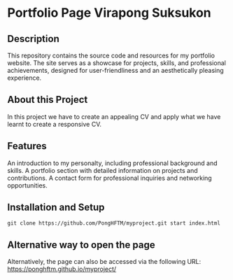 # Portfolio Page Virapong Suksukon
## Description
This repository contains the source code and resources for my portfolio website. The site serves as a showcase for projects, skills, and professional achievements, designed for user-friendliness and an aesthetically pleasing experience.
## About this Project
In this project we have to create an appealing CV and apply what we have learnt to create a responsive CV.
## Features
An introduction to my personalty, including professional background and skills.
A portfolio section with detailed information on projects and contributions.
A contact form for professional inquiries and networking opportunities.
## Installation and Setup
`` git clone https://github.com/PongHFTM/myproject.git
start index.html
``
## Alternative way to open the page
Alternatively, the page can also be accessed via the following URL: https://ponghftm.github.io/myproject/



